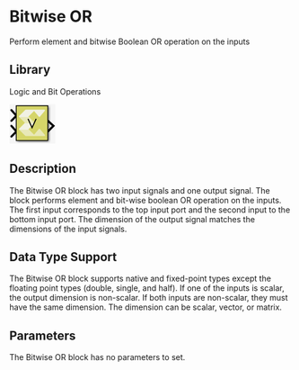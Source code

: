 # Bitwise OR

Perform element and bitwise Boolean OR operation on the inputs

## Library

Logic and Bit Operations

![](./Images/zeu1532106555764.png)

## Description

The Bitwise OR block has two input signals and one output signal. The
block performs element and bit-wise boolean OR operation on the inputs.
The first input corresponds to the top input port and the second input
to the bottom input port. The dimension of the output signal matches the
dimensions of the input signals.

## Data Type Support

The Bitwise OR block supports native and fixed-point types except the
floating point types (double, single, and half). If one of the inputs is
scalar, the output dimension is non-scalar. If both inputs are
non-scalar, they must have the same dimension. The dimension can be
scalar, vector, or matrix.

## Parameters

The Bitwise OR block has no parameters to set.
